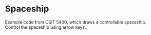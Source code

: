 # Spaceship

Example code from CSIT 5400, which draws a controllable spaceship. Control the spaceship using arrow keys.
